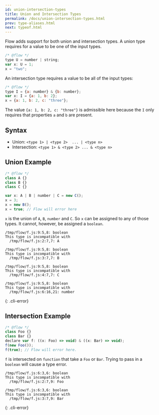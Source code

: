 ```yaml
---
id: union-intersection-types
title: Union and Intersection Types
permalink: /docs/union-intersection-types.html
prev: type-aliases.html
next: typeof.html
---
```


Flow adds support for both union and intersection types. A union type requires
for a value to be one of the input types.

```js +line_numbers
/* @flow */
type U = number | string;
var x: U = 1;
x = "two";
```

An intersection type requires a value to be all of the input types:

```js +line_numbers
/* @flow */
type I = {a: number} & {b: number};
var x: I = {a: 1, b: 2};
x = {a: 1, b: 2, c: "three"};
```

The value `{a: 1, b: 2, c: "three"}` is admissible here because the
`I` only requires that properties `a` and `b` are present.

## Syntax

- Union: `<type 1> | <type 2>  ... | <type n>`
- Intersection: `<type 1> & <type 2> ... & <type n>`

## Union Example

```js +line_numbers
/* @flow */
class A {}
class B {}
class C {}

var x: A | B | number | C = new C();
x = 3;
x = new B();
x = true; // Flow will error here
```

`x` is the union of `A`, `B`, `number` and `C`. So `x` can be assigned to any
of those types. It cannot, however, be assigned a `boolean`.

```text
/tmp/flow/f.js:9:5,8: boolean
This type is incompatible with
  /tmp/flow/f.js:2:7,7: A

/tmp/flow/f.js:9:5,8: boolean
This type is incompatible with
  /tmp/flow/f.js:3:7,7: B

/tmp/flow/f.js:9:5,8: boolean
This type is incompatible with
  /tmp/flow/f.js:4:7,7: C

/tmp/flow/f.js:9:5,8: boolean
This type is incompatible with
  /tmp/flow/f.js:6:16,21: number
```
{: .cli-error}

## Intersection Example

```js +line_numbers
/* @flow */
class Foo {}
class Bar {}
declare var f: ((x: Foo) => void) & ((x: Bar) => void);
f(new Foo());
f(true); // Flow will error here.
```

`f` is intersected on `function` that take a `Foo` or `Bar`. Trying to pass in
a `boolean` will cause a type error.

```text
/tmp/flow/f.js:6:3,6: boolean
This type is incompatible with
  /tmp/flow/f.js:2:7,9: Foo

/tmp/flow/f.js:6:3,6: boolean
This type is incompatible with
  /tmp/flow/f.js:3:7,9: Bar
```
{: .cli-error}
